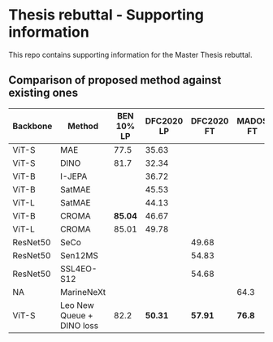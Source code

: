# Thesis rebuttal - Supporting information
This repo contains supporting information for the Master Thesis rebuttal.

## Comparison of proposed method against existing ones


| Backbone   | Method                  | BEN 10% LP | DFC2020 LP | DFC2020 FT | MADOS FT |
|------------|-------------------------|------------|------------|------------|----------|
| ViT-S      | MAE                     | 77.5       | 35.63      |            |          |
| ViT-S      | DINO                    | 81.7       | 32.34      |            |          |
| ViT-B      | I-JEPA                  |            | 36.72      |            |          |
| ViT-B      | SatMAE                  |            | 45.53      |            |          |
| ViT-L      | SatMAE                  |            | 44.13      |            |          |
| ViT-B      | CROMA                   | **85.04**  | 46.67      |            |          |
| ViT-L      | CROMA                   | 85.01      | 49.78  |            |          |
| ResNet50   | SeCo                    |            |            | 49.68      |          |
| ResNet50   | Sen12MS                 |            |            | 54.83      |          |
| ResNet50   | SSL4EO-S12              |            |            | 54.68      |          |
| NA         | MarineNeXt              |            |            |            | 64.3     |
| ViT-S      | Leo New Queue + DINO loss | 82.2 | **50.31**  | **57.91**  | **76.8** |
